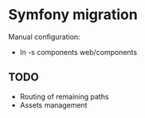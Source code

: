 Symfony migration
=================

Manual configuration:
 
 - ln -s components web/components
 
 
TODO
----
- Routing of remaining paths
- Assets management
